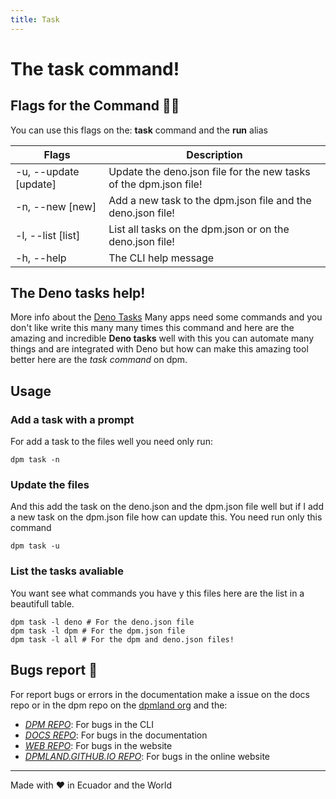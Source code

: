 ```yaml
---
title: Task
---
```


# The task command!

## Flags for the Command :pirate_flag:

You can use this flags on the: **task** command and the **run** alias

| Flags                 | Description                                                       |
| --------------------- | ----------------------------------------------------------------- |
| -u, --update [update] | Update the deno.json file for the new tasks of the dpm.json file! |
| -n, --new [new]       | Add a new task to the dpm.json file and the deno.json file!       |
| -l, --list [list]     | List all tasks on the dpm.json or on the deno.json file!          |
| -h, --help            | The CLI help message                                              |

## The Deno tasks help!

More info about the [Deno Tasks](https://deno.land/manual/tools/task_runner)
Many apps need some commands and you don't like write this many many times this
command and here are the amazing and incredible **Deno tasks** well with this
you can automate many things and are integrated with Deno but how can make this
amazing tool better here are the _task command_ on dpm.

## Usage

### Add a task with a prompt

For add a task to the files well you need only run:

```
dpm task -n
```

### Update the files

And this add the task on the deno.json and the dpm.json file well but if I add a
new task on the dpm.json file how can update this. You need run only this
command

```
dpm task -u
```

### List the tasks avaliable

You want see what commands you have y this files here are the list in a
beautifull table.

```
dpm task -l deno # For the deno.json file
dpm task -l dpm # For the dpm.json file
dpm task -l all # For the dpm and deno.json files!
```

## Bugs report :bug:

For report bugs or errors in the documentation make a issue on the docs repo or
in the dpm repo on the [dpmland org](https://github.com/dpmland/) and the:

- _[DPM REPO](https://github.com/dpmland/dpm)_: For bugs in the CLI
- _[DOCS REPO](https://github.com/dpmland/docs)_: For bugs in the documentation
- _[WEB REPO](https://github.com/dpmland/web)_: For bugs in the website
- _[DPMLAND.GITHUB.IO REPO](https://github.com/dpmland/dpmland.github.io)_: For
  bugs in the online website

---

Made with :heart: in Ecuador and the World
